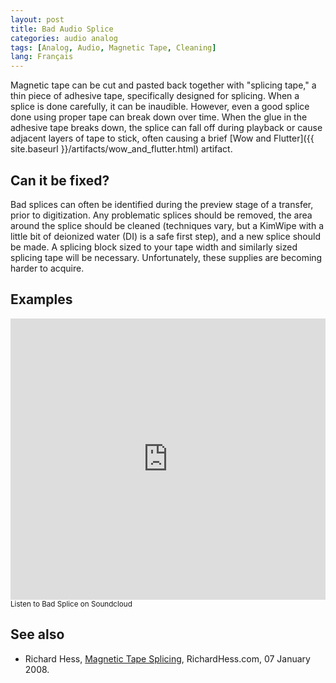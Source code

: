 ```yaml
---
layout: post
title: Bad Audio Splice
categories: audio analog
tags: [Analog, Audio, Magnetic Tape, Cleaning]
lang: Français
---
```


Magnetic tape can be cut and pasted back together with "splicing tape," a thin piece of adhesive tape, specifically designed for splicing. When a splice is done carefully, it can be inaudible. However, even a good splice done using proper tape can break down over time. When the glue in the adhesive tape breaks down, the splice can fall off during playback or cause adjacent layers of tape to stick, often causing a brief [Wow and Flutter]({{ site.baseurl }}/artifacts/wow_and_flutter.html) artifact.

## Can it be fixed?

Bad splices can often be identified during the preview stage of a transfer, prior to digitization. Any problematic splices should be removed, the area around the splice should be cleaned (techniques vary, but a KimWipe with a little bit of deionized water (DI) is a safe first step), and a new splice should be made. A splicing block sized to your tape width and similarly sized splicing tape will be necessary. Unfortunately, these supplies are becoming harder to acquire.

## Examples

<iframe width="100%" height="450" scrolling="no" frameborder="no" src="https://w.soundcloud.com/player/?url=https%3A//api.soundcloud.com/tracks/97896884&amp;auto_play=false&amp;hide_related=false&amp;show_comments=true&amp;show_user=true&amp;show_reposts=false&amp;visual=true"></iframe>
<sub>Listen to Bad Splice on Soundcloud</sub>

## See also

* Richard Hess, [Magnetic Tape Splicing](http://richardhess.com/notes/2008/01/07/magnetic-tape-splicing/), RichardHess.com, 07 January 2008.
